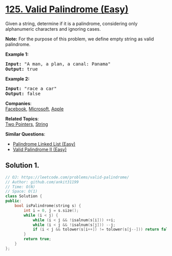 # [125. Valid Palindrome (Easy)](https://leetcode.com/problems/valid-palindrome/)

<p>Given a string, determine if it is a palindrome, considering only alphanumeric characters and ignoring cases.</p>

<p><strong>Note:</strong>&nbsp;For the purpose of this problem, we define empty string as valid palindrome.</p>

<p><strong>Example 1:</strong></p>

<pre><strong>Input:</strong> "A man, a plan, a canal: Panama"
<strong>Output:</strong> true
</pre>

<p><strong>Example 2:</strong></p>

<pre><strong>Input:</strong> "race a car"
<strong>Output:</strong> false
</pre>


**Companies**:  
[Facebook](https://leetcode.com/company/facebook), [Microsoft](https://leetcode.com/company/microsoft), [Apple](https://leetcode.com/company/apple)

**Related Topics**:  
[Two Pointers](https://leetcode.com/tag/two-pointers/), [String](https://leetcode.com/tag/string/)

**Similar Questions**:
* [Palindrome Linked List (Easy)](https://leetcode.com/problems/palindrome-linked-list/)
* [Valid Palindrome II (Easy)](https://leetcode.com/problems/valid-palindrome-ii/)

## Solution 1.

```cpp
// OJ: https://leetcode.com/problems/valid-palindrome/
// Author: github.com/ankit31199
// Time: O(N)
// Space: O(1)
class Solution {
public:
    bool isPalindrome(string s) {
        int i = 0, j = s.size();
        while (i < j) {
            while (i < j && !isalnum(s[i])) ++i;
            while (i < j && !isalnum(s[j])) --j;
            if (i < j && tolower(s[i++]) != tolower(s[j--])) return false;
        }
        return true;
    }
};
```
